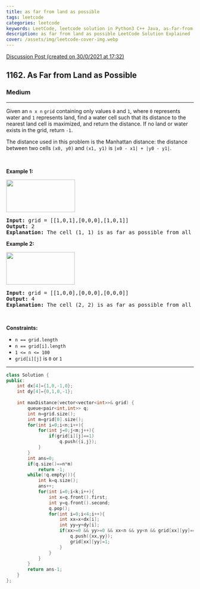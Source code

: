 ```yaml
---
title: as far from land as possible
tags: leetcode
categories: leetcode
keywords: LeetCode, leetcode solution in Python3 C++ Java, as-far-from-land-as-possible solution
description: as far from land as possible LeetCode Solution Explained
cover: /assets/img/leetcode-cover-img.webp
---
```





[Discussion Post (created on 30/0/2021 at 17:32)](https://leetcode.com/problems/as-far-from-land-as-possible/discuss/1041898/EASY-BFS-Solution-or-C%2B%2B)  
<h2>1162. As Far from Land as Possible</h2><h3>Medium</h3><hr><div><p>Given an <code>n x n</code> <code>grid</code>&nbsp;containing only values <code>0</code> and <code>1</code>, where&nbsp;<code>0</code> represents water&nbsp;and <code>1</code> represents land, find a water cell such that its distance to the nearest land cell is maximized, and return the distance.&nbsp;If no land or water exists in the grid, return <code>-1</code>.</p>

<p>The distance used in this problem is the Manhattan distance:&nbsp;the distance between two cells <code>(x0, y0)</code> and <code>(x1, y1)</code> is <code>|x0 - x1| + |y0 - y1|</code>.</p>

<p>&nbsp;</p>
<p><strong>Example 1:</strong></p>
<img alt="" src="https://assets.leetcode.com/uploads/2019/05/03/1336_ex1.JPG" style="width: 185px; height: 87px;">
<pre><strong>Input:</strong> grid = [[1,0,1],[0,0,0],[1,0,1]]
<strong>Output:</strong> 2
<strong>Explanation:</strong> The cell (1, 1) is as far as possible from all the land with distance 2.
</pre>

<p><strong>Example 2:</strong></p>
<img alt="" src="https://assets.leetcode.com/uploads/2019/05/03/1336_ex2.JPG" style="width: 184px; height: 87px;">
<pre><strong>Input:</strong> grid = [[1,0,0],[0,0,0],[0,0,0]]
<strong>Output:</strong> 4
<strong>Explanation:</strong> The cell (2, 2) is as far as possible from all the land with distance 4.
</pre>

<p>&nbsp;</p>
<p><strong>Constraints:</strong></p>

<ul>
	<li><code>n == grid.length</code></li>
	<li><code>n == grid[i].length</code></li>
	<li><code>1 &lt;= n&nbsp;&lt;= 100</code></li>
	<li><code>grid[i][j]</code>&nbsp;is <code>0</code> or <code>1</code></li>
</ul>
</div>

---




```cpp
class Solution {
public:
    int dx[4]={1,0,-1,0};
    int dy[4]={0,1,0,-1};
    
    int maxDistance(vector<vector<int>>& grid) {
        queue<pair<int,int>> q;
        int n=grid.size();
        int m=grid[0].size();
        for(int i=0;i<n;i++){
            for(int j=0;j<m;j++){
                if(grid[i][j]==1)
                    q.push({i,j});
            }
        }
        int ans=0;
        if(q.size()==n*m)
            return -1;
        while(!q.empty()){
            int k=q.size();
            ans++;
            for(int i=0;i<k;i++){
                int x=q.front().first;
                int y=q.front().second;
                q.pop();
                for(int i=0;i<4;i++){
                    int xx=x+dx[i];
                    int yy=y+dy[i];
                    if(xx>=0 && yy>=0 && xx<n && yy<n && grid[xx][yy]==0){
                        q.push({xx,yy});
                        grid[xx][yy]=1;
                    }
                }
            }
        }
        return ans-1;
    }
};
```
